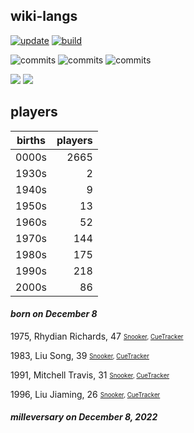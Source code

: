 ## wiki-langs
[![update](https://github.com/dreamerminsk/wiki-langs/actions/workflows/update-tables.yml/badge.svg)](https://github.com/dreamerminsk/wiki-langs/actions/workflows/update-tables.yml)
[![build](https://github.com/dreamerminsk/wiki-langs/actions/workflows/build.yml/badge.svg)](https://github.com/dreamerminsk/wiki-langs/actions/workflows/build.yml)

![commits](https://img.shields.io/github/commit-activity/y/dreamerminsk/wiki-langs)
![commits](https://img.shields.io/github/commit-activity/m/dreamerminsk/wiki-langs)
![commits](https://img.shields.io/github/commit-activity/w/dreamerminsk/wiki-langs)

![](https://img.shields.io/github/languages/code-size/dreamerminsk/wiki-langs)
![](https://img.shields.io/github/repo-size/dreamerminsk/wiki-langs)

## players
| births | players |
| :----: | ------: |
| 0000s | 2665 |
| 1930s | 2 |
| 1940s | 9 |
| 1950s | 13 |
| 1960s | 52 |
| 1970s | 144 |
| 1980s | 175 |
| 1990s | 218 |
| 2000s | 86 |

#### ***born on December  8***
1975, Rhydian Richards, 47 <sub><sup>[Snooker](http://www.snooker.org/res/index.asp?player=2310), [CueTracker](http://cuetracker.net/Players/rhydian-richards/)</sup></sub>

1983, Liu Song, 39 <sub><sup>[Snooker](http://www.snooker.org/res/index.asp?player=46), [CueTracker](http://cuetracker.net/Players/liu-song/)</sup></sub>

1991, Mitchell Travis, 31 <sub><sup>[Snooker](http://www.snooker.org/res/index.asp?player=132), [CueTracker](http://cuetracker.net/Players/mitchell-travis/)</sup></sub>

1996, Liu Jiaming, 26 <sub><sup>[Snooker](http://www.snooker.org/res/index.asp?player=1159), [CueTracker](http://cuetracker.net/Players/liu-jiaming/)</sup></sub>


#### ***milleversary on December  8, 2022***



